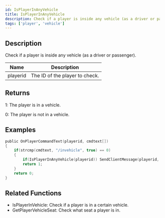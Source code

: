 ```yaml
---
id: IsPlayerInAnyVehicle
title: IsPlayerInAnyVehicle
description: Check if a player is inside any vehicle (as a driver or passenger).
tags: ['player', 'vehicle']
---
```


<TagLinks />

## Description

Check if a player is inside any vehicle (as a driver or passenger).


| Name | Description |
|------|-------------|
|playerid | The ID of the player to check.|


## Returns

 1: The player is in a vehicle.

 0: The player is not in a vehicle.


## Examples


```c
public OnPlayerCommandText(playerid, cmdtext[])
{
    if(strcmp(cmdtext, "/invehicle", true) == 0)
    {
        if(IsPlayerInAnyVehicle(playerid)) SendClientMessage(playerid, 0x00FF00AA, "You're in a vehicle.");
        return 1;
    }
    return 0;
}
```


## Related Functions


-  IsPlayerInVehicle: Check if a player is in a certain vehicle.
-  GetPlayerVehicleSeat: Check what seat a player is in.